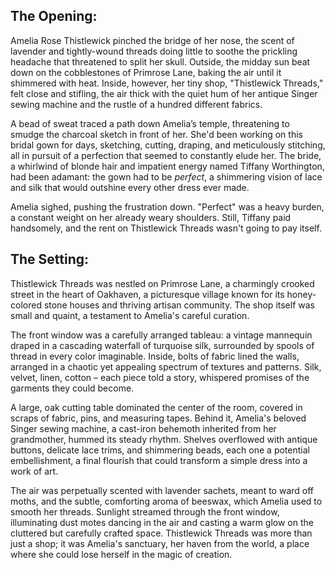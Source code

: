 ## The Opening:

Amelia Rose Thistlewick pinched the bridge of her nose, the scent of lavender and tightly-wound threads doing little to soothe the prickling headache that threatened to split her skull. Outside, the midday sun beat down on the cobblestones of Primrose Lane, baking the air until it shimmered with heat. Inside, however, her tiny shop, "Thistlewick Threads," felt close and stifling, the air thick with the quiet hum of her antique Singer sewing machine and the rustle of a hundred different fabrics.

A bead of sweat traced a path down Amelia’s temple, threatening to smudge the charcoal sketch in front of her. She'd been working on this bridal gown for days, sketching, cutting, draping, and meticulously stitching, all in pursuit of a perfection that seemed to constantly elude her. The bride, a whirlwind of blonde hair and impatient energy named Tiffany Worthington, had been adamant: the gown had to be *perfect*, a shimmering vision of lace and silk that would outshine every other dress ever made.

Amelia sighed, pushing the frustration down. "Perfect" was a heavy burden, a constant weight on her already weary shoulders. Still, Tiffany paid handsomely, and the rent on Thistlewick Threads wasn't going to pay itself.

## The Setting:

Thistlewick Threads was nestled on Primrose Lane, a charmingly crooked street in the heart of Oakhaven, a picturesque village known for its honey-colored stone houses and thriving artisan community. The shop itself was small and quaint, a testament to Amelia's careful curation.

The front window was a carefully arranged tableau: a vintage mannequin draped in a cascading waterfall of turquoise silk, surrounded by spools of thread in every color imaginable. Inside, bolts of fabric lined the walls, arranged in a chaotic yet appealing spectrum of textures and patterns. Silk, velvet, linen, cotton – each piece told a story, whispered promises of the garments they could become.

A large, oak cutting table dominated the center of the room, covered in scraps of fabric, pins, and measuring tapes. Behind it, Amelia's beloved Singer sewing machine, a cast-iron behemoth inherited from her grandmother, hummed its steady rhythm. Shelves overflowed with antique buttons, delicate lace trims, and shimmering beads, each one a potential embellishment, a final flourish that could transform a simple dress into a work of art.

The air was perpetually scented with lavender sachets, meant to ward off moths, and the subtle, comforting aroma of beeswax, which Amelia used to smooth her threads. Sunlight streamed through the front window, illuminating dust motes dancing in the air and casting a warm glow on the cluttered but carefully crafted space. Thistlewick Threads was more than just a shop; it was Amelia's sanctuary, her haven from the world, a place where she could lose herself in the magic of creation.
